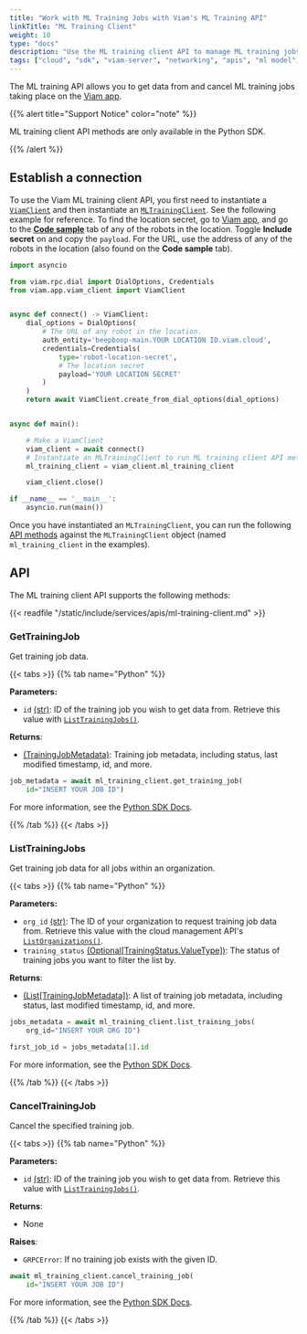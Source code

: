 ```yaml
---
title: "Work with ML Training Jobs with Viam's ML Training API"
linkTitle: "ML Training Client"
weight: 10
type: "docs"
description: "Use the ML training client API to manage ML training jobs taking place in Viam's cloud app."
tags: ["cloud", "sdk", "viam-server", "networking", "apis", "ml model", "ml"]
---
```


The ML training API allows you to get data from and cancel ML training jobs taking place on the [Viam app](https://app.viam.com).

{{% alert title="Support Notice" color="note" %}}

ML training client API methods are only available in the Python SDK.

{{% /alert %}}

## Establish a connection

To use the Viam ML training client API, you first need to instantiate a [`ViamClient`](https://python.viam.dev/autoapi/viam/app/viam_client/index.html#viam.app.viam_client.ViamClient) and then instantiate an [`MLTrainingClient`](https://python.viam.dev/autoapi/viam/app/viam_client/index.html#viam.app.viam_client.ViamClient.ml_training_client).
See the following example for reference.
To find the location secret, go to [Viam app](https://app.viam.com/), and go to the [**Code sample**](https://docs.viam.com/manage/fleet/robots/#code-sample) tab of any of the robots in the location.
Toggle **Include secret** on and copy the `payload`.
For the URL, use the address of any of the robots in the location (also found on the **Code sample** tab).

```python {class="line-numbers linkable-line-numbers"}
import asyncio

from viam.rpc.dial import DialOptions, Credentials
from viam.app.viam_client import ViamClient


async def connect() -> ViamClient:
    dial_options = DialOptions(
        # The URL of any robot in the location.
        auth_entity='beepboop-main.YOUR LOCATION ID.viam.cloud',
        credentials=Credentials(
            type='robot-location-secret',
            # The location secret
            payload='YOUR LOCATION SECRET'
        )
    )
    return await ViamClient.create_from_dial_options(dial_options)


async def main():

    # Make a ViamClient
    viam_client = await connect()
    # Instantiate an MLTrainingClient to run ML training client API methods on
    ml_training_client = viam_client.ml_training_client

    viam_client.close()

if __name__ == '__main__':
    asyncio.run(main())
```

Once you have instantiated an `MLTrainingClient`, you can run the following [API methods](#api) against the `MLTrainingClient` object (named `ml_training_client` in the examples).

## API

The ML training client API supports the following methods:

{{< readfile "/static/include/services/apis/ml-training-client.md" >}}

### GetTrainingJob

Get training job data.

{{< tabs >}}
{{% tab name="Python" %}}

**Parameters:**

- `id` [(str)](https://docs.python.org/3/library/stdtypes.html#text-sequence-type-str): ID of the training job you wish to get data from. Retrieve this value with [`ListTrainingJobs()`](#listtrainingjobs).

**Returns**:

- [(TrainingJobMetadata)](https://python.viam.dev/autoapi/viam/proto/app/mltraining/index.html#viam.proto.app.mltraining.TrainingJobMetadata): Training job metadata, including status, last modified timestamp, id, and more.

```python {class="line-numbers linkable-line-numbers"}
job_metadata = await ml_training_client.get_training_job(
    id="INSERT YOUR JOB ID")
```

For more information, see the [Python SDK Docs](https://python.viam.dev/autoapi/viam/app/ml_training_client/index.html#viam.app.ml_training_client.MLTrainingClient.get_training_job).

{{% /tab %}}
{{< /tabs >}}

### ListTrainingJobs

Get training job data for all jobs within an organization.

{{< tabs >}}
{{% tab name="Python" %}}

**Parameters:**

- `org_id` [(str)](https://docs.python.org/3/library/stdtypes.html#text-sequence-type-str): The ID of your organization to request training job data from. Retrieve this value with the cloud management API's [`ListOrganizations()`](/program/apis/cloud/#listorganizations).
- `training_status` [(Optional[TrainingStatus.ValueType])](https://python.viam.dev/autoapi/viam/gen/app/mltraining/v1/ml_training_pb2/index.html#viam.gen.app.mltraining.v1.ml_training_pb2.TrainingStatus): The status of training jobs you want to filter the list by.

**Returns**:

- [(List[TrainingJobMetadata])](https://python.viam.dev/autoapi/viam/proto/app/mltraining/index.html#viam.proto.app.mltraining.TrainingJobMetadata): A list of training job metadata, including status, last modified timestamp, id, and more.

```python {class="line-numbers linkable-line-numbers"}
jobs_metadata = await ml_training_client.list_training_jobs(
    org_id="INSERT YOUR ORG ID")

first_job_id = jobs_metadata[1].id
```

For more information, see the [Python SDK Docs](https://python.viam.dev/autoapi/viam/app/ml_training_client/index.html#viam.app.ml_training_client.MLTrainingClient.list_training_jobs).

{{% /tab %}}
{{< /tabs >}}

### CancelTrainingJob

Cancel the specified training job.

{{< tabs >}}
{{% tab name="Python" %}}

**Parameters:**

- `id` [(str)](https://docs.python.org/3/library/stdtypes.html#text-sequence-type-str): ID of the training job you wish to get data from. Retrieve this value with [`ListTrainingJobs()`](#listtrainingjobs).

**Returns**:

- None

**Raises**:

- `GRPCError`: If no training job exists with the given ID.

```python {class="line-numbers linkable-line-numbers"}
await ml_training_client.cancel_training_job(
    id="INSERT YOUR JOB ID")
```

For more information, see the [Python SDK Docs](https://python.viam.dev/autoapi/viam/app/ml_training_client/index.html#viam.app.ml_training_client.MLTrainingClient.cancel_training_job).

{{% /tab %}}
{{< /tabs >}}
